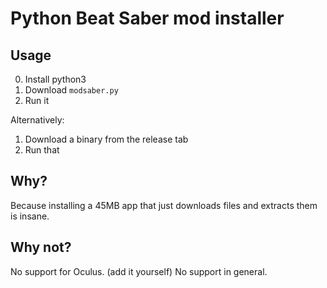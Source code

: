 # Python Beat Saber mod installer

## Usage
0. Install python3
1. Download `modsaber.py`
2. Run it

Alternatively:
1. Download a binary from the release tab
2. Run that

## Why?
Because installing a 45MB app that just downloads files and extracts them is insane.

## Why not?
No support for Oculus. (add it yourself)
No support in general.
